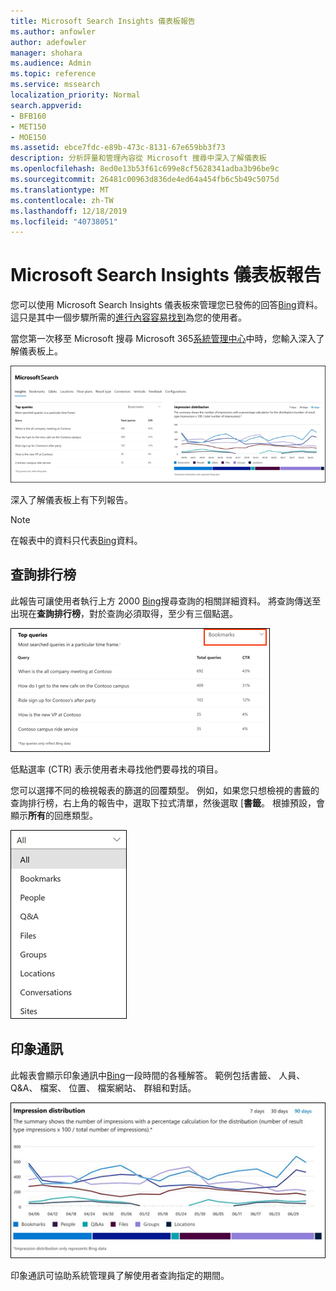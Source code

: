 ```yaml
---
title: Microsoft Search Insights 儀表板報告
ms.author: anfowler
author: adefowler
manager: shohara
ms.audience: Admin
ms.topic: reference
ms.service: mssearch
localization_priority: Normal
search.appverid:
- BFB160
- MET150
- MOE150
ms.assetid: ebce7fdc-e89b-473c-8131-67e659bb3f73
description: 分析評量和管理內容從 Microsoft 搜尋中深入了解儀表板
ms.openlocfilehash: 8ed0e13b53f61c699e8cf5628341adba3b96be9c
ms.sourcegitcommit: 26481c00963d836de4ed64a454fb6c5b49c5075d
ms.translationtype: MT
ms.contentlocale: zh-TW
ms.lasthandoff: 12/18/2019
ms.locfileid: "40738051"
---
```

# <a name="microsoft-search-insights-dashboard-reports"></a>Microsoft Search Insights 儀表板報告

您可以使用 Microsoft Search Insights 儀表板來管理您已發佈的回答[Bing](https://Bing.com)資料。 這只是其中一個步驟所需的[進行內容容易找到](make-content-easy-to-find.md)為您的使用者。

當您第一次移至 Microsoft 搜尋 Microsoft 365[系統管理中心](https://admin.microsoft.com)中時，您輸入深入了解儀表板上。

![深入了解 dashboard.png](media/Insights-dashboard.png)

深入了解儀表板上有下列報告。

> [!NOTE]
> 在報表中的資料只代表[Bing](https://Bing.com)資料。

## <a name="top-queries"></a>查詢排行榜

此報告可讓使用者執行上方 2000 [Bing](https://Bing.com)搜尋查詢的相關詳細資料。 將查詢傳送至出現在**查詢排行榜**，對於查詢必須取得，至少有三個點選。

![排名最前面查詢報表與表格標頭： 查詢、 合計查詢和點選工資率。](media/Insights-topqueries.png)

低點選率 (CTR) 表示使用者未尋找他們要尋找的項目。

您可以選擇不同的檢視報表的篩選的回覆類型。 例如，如果您只想檢視的書籤的查詢排行榜，右上角的報告中，選取下拉式清單，然後選取 [**書籤**。 根據預設，會顯示**所有**的回應類型。

![篩選排行榜報告書籤、 人員、 Q&A、 檔案、 群組、 位置、 交談和網站。](media/Insights-topqueries-dropdown.png)

## <a name="impression-distribution"></a>印象通訊

此報表會顯示印象通訊中[Bing](https://Bing.com)一段時間的各種解答。 範例包括書籤、 人員、 Q&A、 檔案、 位置、 檔案網站、 群組和對話。

![使用選取的時間期間為 90 天的曝光報表。](media/Insights-impressions.png)

印象通訊可協助系統管理員了解使用者查詢指定的期間。
